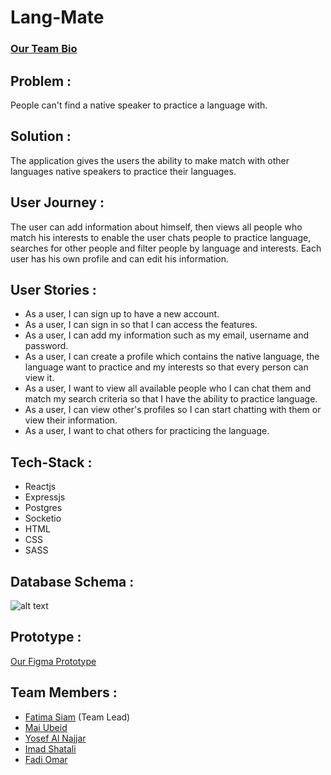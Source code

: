 # **Lang-Mate**

### **[Our Team Bio](https://github.com/GSG-G7/lang-mate/issues/1)**

## **Problem :**

People can't find a native speaker to practice a language with.

## **Solution :**

The application gives the users the ability to make match with other languages native speakers to practice their languages.

## **User Journey :**

The user can add information about himself, then views all people who match his interests to enable the user chats people to practice language, searches for other people and filter people by language and interests. Each user has his own profile and can edit his information.

## **User Stories :**

- As a user, I can sign up to have a new account.
- As a user, I can sign in so that I can access the features.
- As a user, I can add my information such as my email, username and password.
- As a user, I can create a profile which contains the native language, the language want to practice and my interests so that every person can view it.
- As a user, I want to view all available people who I can chat them and match my search criteria so that I have the ability to practice language.
- As a user, I can view other's profiles so I can start chatting with them or view their information.
- As a user, I want to chat others for practicing the language.

## **Tech-Stack :**

- Reactjs
- Expressjs
- Postgres
- Socketio
- HTML
- CSS
- SASS

## **Database Schema :**

![alt text](https://cdn.discordapp.com/attachments/607975266597339186/625229320750759966/unknown.png)

## **Prototype :**

[Our Figma Prototype](https://figma.com/proto/rk0VqlhYwnnQ3rSv6297cV/Language-Exchange?node-id=0%3A1&scaling=scale-down)

## **Team Members :**

- [Fatima Siam](https://github.com/Fatmasiam) (Team Lead)
- [Mai Ubeid](https://github.com/MaiUbeid/)
- [Yosef Al Najjar](https://github.com/yosefalnajjarofficial)
- [Imad Shatali](https://github.com/amoodaa)
- [Fadi Omar](https://github.com/fadeomar)

